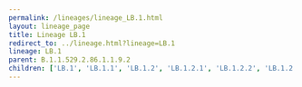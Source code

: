 ```yaml
---
permalink: /lineages/lineage_LB.1.html
layout: lineage_page
title: Lineage LB.1
redirect_to: ../lineage.html?lineage=LB.1
lineage: LB.1
parent: B.1.1.529.2.86.1.1.9.2
children: ['LB.1', 'LB.1.1', 'LB.1.2', 'LB.1.2.1', 'LB.1.2.2', 'LB.1.2.3', 'LB.1.3', 'LB.1.3.1', 'LB.1.3.2', 'LB.1.3.3', 'LB.1.4', 'LB.1.4.1', 'LB.1.4.2', 'LB.1.4.3', 'LB.1.5', 'LB.1.6', 'LB.1.7', 'LB.1.7.1', 'LB.1.7.2', 'LB.1.7.3', 'LB.1.8', 'LB.1.9']
---
```

